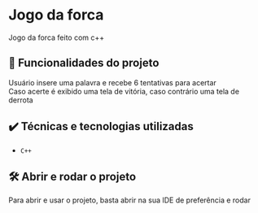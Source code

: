 # Jogo da forca

Jogo da forca feito com c++

## 🔨 Funcionalidades do projeto

Usuário insere uma palavra e recebe 6 tentativas para acertar  
Caso acerte é exibido uma tela de vitória, caso contrário uma tela de derrota

## ✔️ Técnicas e tecnologias utilizadas

- `C++`

## 🛠️ Abrir e rodar o projeto

Para abrir e usar o projeto, basta abrir na sua IDE de preferência e rodar
